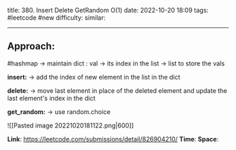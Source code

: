 title: 380. Insert Delete GetRandom O(1)
date: 2022-10-20 18:09
tags: #leetcode #new
difficulty:
similar: 

---
## Approach:
#hashmap 
-> maintain dict : val -> its index in the list
-> list to store the vals

**insert:**
-> add the index of new element in the list in the dict

**delete:**
-> move last element in place of the deleted element and update the last element's index in the dict

**get_random:**
-> use random.choice

![[Pasted image 20221020181122.png|600]]

**Link**: https://leetcode.com/submissions/detail/826904210/
**Time**:
**Space**: